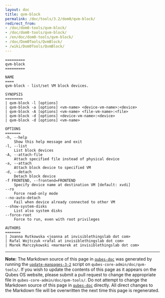 ```yaml
---
layout: doc
title: qvm-block
permalink: /doc/tools/3.2/dom0/qvm-block/
redirect_from:
- /doc/dom0-tools/qvm-block/
- /doc/dom0-tools/qvm-block/
- /en/doc/dom0-tools/qvm-block/
- /doc/Dom0Tools/QvmBlock/
- /wiki/Dom0Tools/QvmBlock/
---
```


```
=========
qvm-block
=========

NAME
====
qvm-block - list/set VM block devices.

SYNOPSIS
========
| qvm-block -l [options]
| qvm-block -a [options] <vm-name> <device-vm-name>:<device>
| qvm-block -A [options] <vm-name> <file-vm-name>:<file>
| qvm-block -d [options] <device-vm-name>:<device>
| qvm-block -d [options] <vm-name>

OPTIONS
=======
-h, --help
    Show this help message and exit
-l, --list
    List block devices            
-A, --attach-file
    Attach specified file instead of physical device
-a, --attach
    Attach block device to specified VM
-d, --detach          
    Detach block device
-f FRONTEND, --frontend=FRONTEND
    Specify device name at destination VM [default: xvdi]
--ro
    Force read-only mode
--no-auto-detach
    Fail when device already connected to other VM
--show-system-disks
    List also system disks
--force-root
    Force to run, even with root privileges

AUTHORS
=======
| Joanna Rutkowska <joanna at invisiblethingslab dot com>
| Rafal Wojtczuk <rafal at invisiblethingslab dot com>
| Marek Marczykowski <marmarek at invisiblethingslab dot com>
```

-----

**Note:** The Markdown source of this page in [`qubes-doc`] was generated by running the [`update-manpages-3-2`] script on `qubes-core-admin/doc/qvm-tools/`.
If you wish to update the contents of this page as it appears on the Qubes OS website, please submit a pull request to change the appropriate file in `qubes-core-admin/doc/qvm-tools/`.
Do not attempt to change the Markdown source of this page in [`qubes-doc`] directly.
All direct changes to the Markdown file will be overwritten the next time this page is regenerated.

[`qubes-doc`]: https://github.com/QubesOS/qubes-doc/
[`update-manpages-3-2`]: https://github.com/QubesOS/qubesos.github.io/blob/master/_utils/update-manpages-3-2

